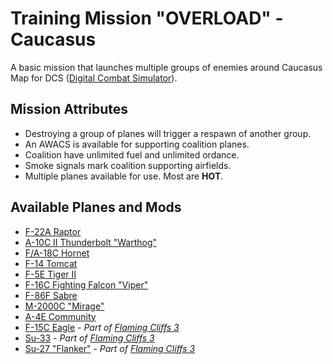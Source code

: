 # Training Mission "OVERLOAD" - Caucasus

A basic mission that launches multiple groups of enemies around Caucasus Map for DCS ([Digital Combat Simulator](https://www.digitalcombatsimulator.com/en/)).
## Mission Attributes
- Destroying a group of planes will trigger a respawn of another group.
- An AWACS is available for supporting coalition planes.
- Coalition have unlimited fuel and unlimited ordance.
- Smoke signals mark coalition supporting airfields.
- Multiple planes available for use.  Most are **HOT**.

## Available Planes and Mods
- [F-22A Raptor](https://fsoutlet.com/f22/)
- [A-10C II Thunderbolt "Warthog"](https://www.digitalcombatsimulator.com/en/products/planes/tank_killer/)
- [F/A-18C Hornet](https://www.digitalcombatsimulator.com/en/products/planes/hornet/)
- [F-14 Tomcat](https://www.digitalcombatsimulator.com/en/products/planes/tomcat/)
- [F-5E Tiger II](https://www.digitalcombatsimulator.com/en/products/planes/tiger/)
- [F-16C Fighting Falcon "Viper"](https://www.digitalcombatsimulator.com/en/products/planes/viper/)
- [F-86F Sabre](https://www.digitalcombatsimulator.com/en/products/planes/sabre/)
- [M-2000C "Mirage"](https://www.digitalcombatsimulator.com/en/shop/modules/m2000c/)
- [A-4E Community](https://heclak.github.io/community-a4e-c/)
- [F-15C Eagle](https://www.digitalcombatsimulator.com/en/products/planes/eagle_fc/) - _Part of [Flaming Cliffs 3](https://www.digitalcombatsimulator.com/en/products/planes/flaming_cliffs/)_
- [Su-33](https://www.digitalcombatsimulator.com/en/products/planes/su-33_fc/) - _Part of [Flaming Cliffs 3](https://www.digitalcombatsimulator.com/en/products/planes/flaming_cliffs/)_
- [Su-27 "Flanker"](https://www.digitalcombatsimulator.com/en/products/planes/flanker_fc/) - _Part of [Flaming Cliffs 3](https://www.digitalcombatsimulator.com/en/products/planes/flaming_cliffs/)_
